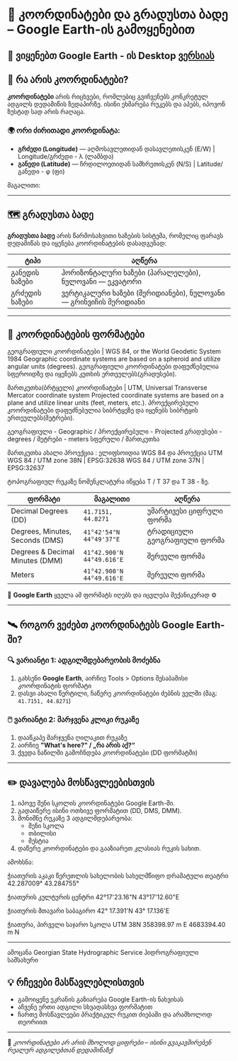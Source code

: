 # 🧭 კოორდინატები და გრადუსთა ბადე – Google Earth-ის გამოყენებით

📌 ვიყენებთ Google Earth  - ის Desktop [ვერსიას](https://www.google.com/earth/about/versions/#earth-pro)
---

## 📌 რა არის კოორდინატები?

**კოორდინატები** არის რიცხვები, რომლებიც გვიჩვენებს კონკრეტულ ადგილს დედამიწის ზედაპირზე. ისინი ეხმარება რუკებს და აპებს, იპოვონ ზუსტად სად არის რაღაცა.

### 🌍 ორი ძირითადი კოორდინატა:
- **გრძედი (Longitude)** — აღმოსავლეთიდან დასავლეთისკენ (E/W) | Longitude/გრძედი - λ (ლამბდა)
- **განედი (Latitude)** — ჩრდილოეთიდან სამხრეთისკენ (N/S) | Latitude/განედი -  φ (ფი)


მაგალითი:



---

## 🗺️ გრადუსთა ბადე

**გრადუსთა ბადე** არის წარმოსახვითი ხაზების სისტემა, რომელიც ფარავს დედამიწას და იყენება კოორდინატების დასადგენად:

| ტიპი | აღწერა |
|------|--------|
| განედის ხაზები | ჰორიზონტალური ხაზები (პარალელები), ნულოვანი — ეკვატორი |
| გრძედის ხაზები | ვერტიკალური ხაზები (მერიდიანები), ნულოვანი — გრინვიჩის მერიდიანი |

---

## 📐 კოორდინატების ფორმატები

გეოგრაფიული კოორდინატები | WGS 84, or the World Geodetic System 1984 
Geographic coordinate systems are based on a spheroid and utilize angular units (degrees).
გეოგრაფიული კოორდინატები დაფუძნებულია სფეროიდზე და იყენებს კუთხის ერთეულებს(გრადუსები).

მართკუთხა(ბრტყელი) კოორდინატები | UTM, Universal Transverse Mercator coordinate system
Projected coordinate systems are based on a plane and utilize linear units (feet, meters, etc.).
პროექცირებული კოორდინატები დაფუძნებულია სიბრტყეზე და იყენებს სიბრტყის ერთეულებს(მეტრები).

გეოგრაფიული - Geographic / პროექცირებული - Projected 
გრადუსები - degrees / მეტრები - meters 
სფერული / მართკუთხა


მართკუთხა ახალი პროექცია :
ელიფსოიდია WGS 84 და პროექცია UTM
WGS 84 / UTM zone 38N | EPSG:32638
WGS 84 / UTM zone 37N | EPSG:32637

ტოპოგრაფიულ რუკაზე
ნომენკლატურა იწყება T / T 37 და T 38 - ზე.



| ფორმატი | მაგალითი | აღწერა |
|---------|----------|--------|
| Decimal Degrees (DD) | `41.7151, 44.8271` | უმარტივესი ციფრული ფორმა |
| Degrees, Minutes, Seconds (DMS) | `41°42'54"N 44°49'37"E` | ტრადიციული გეოგრაფიული ფორმა |
| Degrees & Decimal Minutes (DMM) | `41°42.900'N 44°49.616'E` | შერეული ფორმა |
| Meters | `41°42.900'N 44°49.616'E` | შერეული ფორმა |

📌 **Google Earth** ყველა ამ ფორმატს იღებს და იცვლება მექანიკურად ⚙️

---

## 🛰️ როგორ ვეძებთ კოორდინატებს Google Earth-ში?

### 🔍 ვარიანტი 1: ადგილმდებარეობის მოძებნა
1. გახსენი **Google Earth**, აირჩიე Tools > Options შესაბამისი კოორდინატის ფორმატი
2. დასვი ახალი წერტილი, ჩაწერე კოორდინატები ძებნის ველში (მაგ: `41.7151, 44.8271`)


### 🖱️ ვარიანტი 2: მარჯვენა კლიკი რუკაზე
1. დააწკაპე მარჯვენა ღილაკით რუკაზე
2. აირჩიე **"What's here?" / „რა არის აქ?“**
3. ქვედა ნაწილში გამოჩნდება კოორდინატები (DD ფორმატში)

---

## ✏️ დავალება მოსწავლეებისთვის

1. იპოვე შენი სკოლის კოორდინატები Google Earth-ში.
2. გადაიწერე ისინი ოთხივე ფორმატით (DD, DMS, DMM).
3. მონიშნე რუკაზე 3 ადგილმდებარეობა:
   - შენი სკოლა
   - თბილისი
   - მესტია
4. დაწერე კოორდინატები და გააზიარეთ კლასიას რუკის სახით.


ამოხსნა:

ჭიათურის აკაკი წერეთლის სახელობის სახელმწიფო დრამატული თეატრი
 42.287009°
 43.284755°

ჭიათურის კულტურის ცენტრი
 42°17'23.16"N
 43°17'12.60"E

ჭიათურის მთავარი საბაგირო
 42° 17.391'N
 43° 17.136'E

 ჭიათურა, პირველი საჯარო სკოლა
UTM 38N
358398.97 m E
4683394.40 m N

---

ამოცანა
Georgian State Hydrographic Service ჰიდროგრაფიული სამსახური



## 💡 რჩევები მასწავლებლისთვის

- გამოიყენე ეკრანის გაზიარება Google Earth-ის ნახვისას
- აჩვენე ერთი ადგილი სხვადასხვა ფორმატით
- ჩართე მოსწავლეები პრაქტიკულ რუკით ძიებაში და არამხოლოდ თეორიით

---

📌 *კოორდინატები არ არის მხოლოდ ციფრები – ისინი გვაკავშირებენ რეალურ ადგილებთან დედამიწაზე!*
